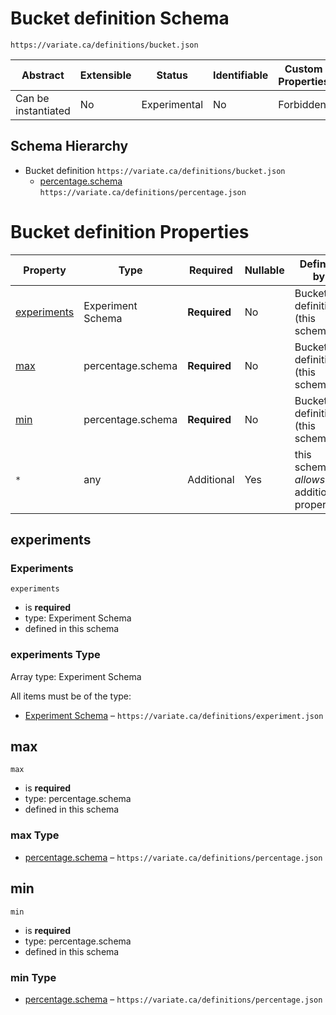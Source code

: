 # Bucket definition Schema

```
https://variate.ca/definitions/bucket.json
```

| Abstract            | Extensible | Status       | Identifiable | Custom Properties | Additional Properties | Defined In                                           |
| ------------------- | ---------- | ------------ | ------------ | ----------------- | --------------------- | ---------------------------------------------------- |
| Can be instantiated | No         | Experimental | No           | Forbidden         | Permitted             | [definitions/bucket.schema.json](bucket.schema.json) |

## Schema Hierarchy

- Bucket definition `https://variate.ca/definitions/bucket.json`
  - [percentage.schema](percentage.schema.md) `https://variate.ca/definitions/percentage.json`

# Bucket definition Properties

| Property                    | Type              | Required     | Nullable | Defined by                                 |
| --------------------------- | ----------------- | ------------ | -------- | ------------------------------------------ |
| [experiments](#experiments) | Experiment Schema | **Required** | No       | Bucket definition (this schema)            |
| [max](#max)                 | percentage.schema | **Required** | No       | Bucket definition (this schema)            |
| [min](#min)                 | percentage.schema | **Required** | No       | Bucket definition (this schema)            |
| `*`                         | any               | Additional   | Yes      | this schema _allows_ additional properties |

## experiments

### Experiments

`experiments`

- is **required**
- type: Experiment Schema
- defined in this schema

### experiments Type

Array type: Experiment Schema

All items must be of the type:

- [Experiment Schema](experiment.schema.md) – `https://variate.ca/definitions/experiment.json`

## max

`max`

- is **required**
- type: percentage.schema
- defined in this schema

### max Type

- [percentage.schema](percentage.schema.md) – `https://variate.ca/definitions/percentage.json`

## min

`min`

- is **required**
- type: percentage.schema
- defined in this schema

### min Type

- [percentage.schema](percentage.schema.md) – `https://variate.ca/definitions/percentage.json`
